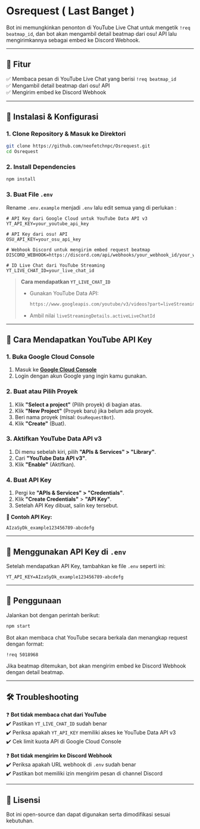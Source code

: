# Osrequest ( Last Banget )

Bot ini memungkinkan penonton di YouTube Live Chat untuk mengetik `!req beatmap_id`, dan bot akan mengambil detail beatmap dari osu! API lalu mengirimkannya sebagai embed ke Discord Webhook.  

---

## 📌 Fitur  
✅ Membaca pesan di YouTube Live Chat yang berisi `!req beatmap_id`  
✅ Mengambil detail beatmap dari osu! API  
✅ Mengirim embed ke Discord Webhook  

---

## 🚀 Instalasi & Konfigurasi  

### 1. Clone Repository & Masuk ke Direktori  
```sh
git clone https://github.com/neofetchnpc/Osrequest.git
cd Osrequest
```

### 2. Install Dependencies  
```sh
npm install
```

### 3. Buat File `.env`  
Rename `.env.example` menjadi `.env` lalu edit semua yang di perlukan :  
```env
# API Key dari Google Cloud untuk YouTube Data API v3
YT_API_KEY=your_youtube_api_key

# API Key dari osu! API
OSU_API_KEY=your_osu_api_key

# Webhook Discord untuk mengirim embed request beatmap
DISCORD_WEBHOOK=https://discord.com/api/webhooks/your_webhook_id/your_webhook_token

# ID Live Chat dari YouTube Streaming
YT_LIVE_CHAT_ID=your_live_chat_id
```

> **Cara mendapatkan `YT_LIVE_CHAT_ID`**  
> - Gunakan YouTube Data API:  
>   ```sh
>   https://www.googleapis.com/youtube/v3/videos?part=liveStreamingDetails&id=VIDEO_ID&key=YT_API_KEY
>   ```
> - Ambil nilai `liveStreamingDetails.activeLiveChatId`  

---

## **🔑 Cara Mendapatkan YouTube API Key**  

### **1. Buka Google Cloud Console**  
1. Masuk ke **[Google Cloud Console](https://console.cloud.google.com/)**  
2. Login dengan akun Google yang ingin kamu gunakan.  

### **2. Buat atau Pilih Proyek**  
1. Klik **"Select a project"** (Pilih proyek) di bagian atas.  
2. Klik **"New Project"** (Proyek baru) jika belum ada proyek.  
3. Beri nama proyek (misal: `OsuRequestBot`).  
4. Klik **"Create"** (Buat).  

### **3. Aktifkan YouTube Data API v3**  
1. Di menu sebelah kiri, pilih **"APIs & Services" > "Library"**.  
2. Cari **"YouTube Data API v3"**.  
3. Klik **"Enable"** (Aktifkan).  

### **4. Buat API Key**  
1. Pergi ke **"APIs & Services" > "Credentials"**.  
2. Klik **"Create Credentials"** > **"API Key"**.  
3. Setelah API Key dibuat, salin key tersebut.  

**🔹 Contoh API Key:**  
```
AIzaSyDk_example123456789-abcdefg
```

---

## **📌 Menggunakan API Key di `.env`**
Setelah mendapatkan API Key, tambahkan ke file `.env` seperti ini:  
```env
YT_API_KEY=AIzaSyDk_example123456789-abcdefg
```

---

## 📜 Penggunaan  
Jalankan bot dengan perintah berikut:  
```sh
npm start
```

Bot akan membaca chat YouTube secara berkala dan menangkap request dengan format:  
```
!req 5018968
```

Jika beatmap ditemukan, bot akan mengirim embed ke Discord Webhook dengan detail beatmap.  

---

## 🛠 Troubleshooting  
❓ **Bot tidak membaca chat dari YouTube**  
✔️ Pastikan `YT_LIVE_CHAT_ID` sudah benar  
✔️ Periksa apakah `YT_API_KEY` memiliki akses ke YouTube Data API v3  
✔️ Cek limit kuota API di Google Cloud Console  

❓ **Bot tidak mengirim ke Discord Webhook**  
✔️ Periksa apakah URL webhook di `.env` sudah benar  
✔️ Pastikan bot memiliki izin mengirim pesan di channel Discord  

---

## 📜 Lisensi  
Bot ini open-source dan dapat digunakan serta dimodifikasi sesuai kebutuhan.  

